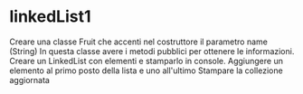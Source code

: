 # linkedList1

Creare una classe Fruit che accenti nel costruttore il parametro name (String)
In questa classe avere i metodi pubblici per ottenere le informazioni.
Creare un LinkedList con elementi e stamparlo in console.
Aggiungere un elemento al primo posto della lista e uno all'ultimo
Stampare la collezione aggiornata
